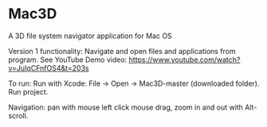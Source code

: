# Mac3D
A 3D file system navigator application for Mac OS

Version 1 functionality: Navigate and open files and applications from program. 
See YouTube Demo video: https://www.youtube.com/watch?v=JuIqCFnfOS4&t=203s

To run: Run with Xcode: File -> Open -> Mac3D-master (downloaded folder). Run project.  

Navigation: pan with mouse left click mouse drag, zoom in and out with Alt-scroll. 
